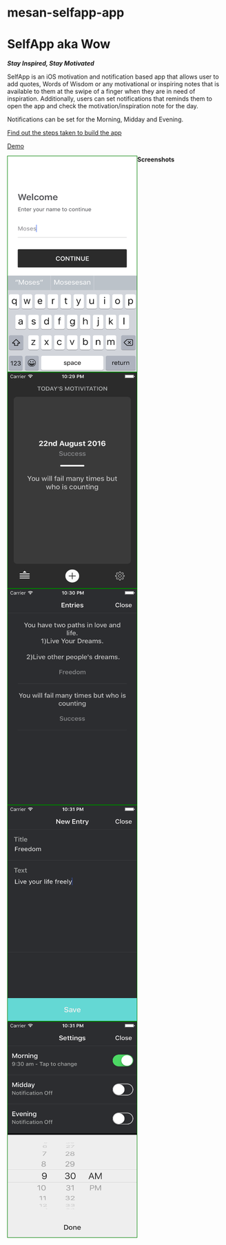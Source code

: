 # mesan-selfapp-app

<h1>SelfApp aka Wow</h1>
<b><i>Stay Inspired, Stay Motivated</i></b>

SelfApp is an iOS motivation and notification based app that allows user to add quotes, Words of Wisdom or any motivational or inspiring notes that is available to them at the swipe of a finger when they are in need of inspiration. Additionally, users can set notifications that reminds them to open the app and check the motivation/inspiration note for the day.

Notifications can be set for the Morning, Midday and Evening.

<a href="#">Find out the steps taken to build the app</a>

<a href="http://esandigital.com/blog/2016/08/21/selfapp-demo/">Demo</a>

<b>Screenshots</b>
<img src="https://github.com/MosesEsan/mesan-selfapp-app/blob/master/Screenshots/Welcome.png" alt="Welcome" 
height="500" width="300" align="left" style="border:1px solid green;">
<img src="https://github.com/MosesEsan/mesan-selfapp-app/blob/master/Screenshots/Home.png" alt="Home" height="500" width="300" align="left" style="border:1px solid green;">

<img src="https://github.com/MosesEsan/mesan-selfapp-app/blob/master/Screenshots/Entries.png" alt="Entries" height="500" width="300" align="left" style="border:1px solid green;">

<img src="https://github.com/MosesEsan/mesan-selfapp-app/blob/master/Screenshots/AddNew.png" alt="Add New" height="500" width="300" align="left" style="border:1px solid green;">

<img src="https://github.com/MosesEsan/mesan-selfapp-app/blob/master/Screenshots/Settings.png" alt="Settings" height="500" width="300" align="left" style="border:1px solid green;">
